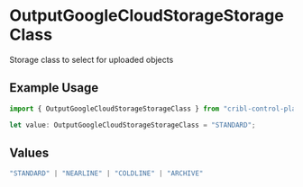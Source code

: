 # OutputGoogleCloudStorageStorageClass

Storage class to select for uploaded objects

## Example Usage

```typescript
import { OutputGoogleCloudStorageStorageClass } from "cribl-control-plane/models";

let value: OutputGoogleCloudStorageStorageClass = "STANDARD";
```

## Values

```typescript
"STANDARD" | "NEARLINE" | "COLDLINE" | "ARCHIVE"
```